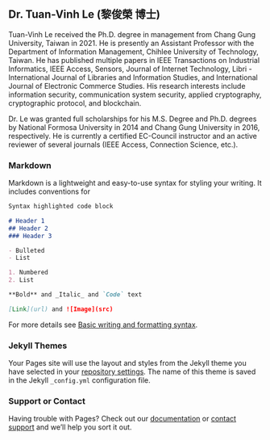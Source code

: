 ## Dr. Tuan-Vinh Le (黎俊榮 博士)

Tuan-Vinh Le received the Ph.D. degree in management from Chang Gung University, Taiwan in 2021. He is presently an Assistant Professor with the Department of Information Management, Chihlee University of Technology, Taiwan. He has published multiple papers in IEEE Transactions on Industrial Informatics, IEEE Access, Sensors, Journal of Internet Technology, Libri - International Journal of Libraries and Information Studies, and International Journal of Electronic Commerce Studies. His research interests include information security, communication system security, applied cryptography, cryptographic protocol, and blockchain.

Dr. Le was granted full scholarships for his M.S. Degree and Ph.D. degrees by National Formosa University in 2014 and Chang Gung University in 2016, respectively. He is currently a certified EC-Council instructor and an active reviewer of several journals (IEEE Access, Connection Science, etc.).

### Markdown

Markdown is a lightweight and easy-to-use syntax for styling your writing. It includes conventions for

```markdown
Syntax highlighted code block

# Header 1
## Header 2
### Header 3

- Bulleted
- List

1. Numbered
2. List

**Bold** and _Italic_ and `Code` text

[Link](url) and ![Image](src)
```

For more details see [Basic writing and formatting syntax](https://docs.github.com/en/github/writing-on-github/getting-started-with-writing-and-formatting-on-github/basic-writing-and-formatting-syntax).

### Jekyll Themes

Your Pages site will use the layout and styles from the Jekyll theme you have selected in your [repository settings](https://github.com/tuan-vinhle/tvle.github.io/settings/pages). The name of this theme is saved in the Jekyll `_config.yml` configuration file.

### Support or Contact

Having trouble with Pages? Check out our [documentation](https://docs.github.com/categories/github-pages-basics/) or [contact support](https://support.github.com/contact) and we’ll help you sort it out.
